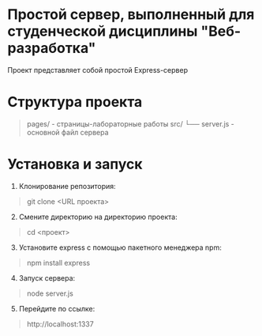 # Простой сервер, выполненный для студенческой дисциплины "Веб-разработка"
Проект представляет собой простой Express-сервер

# Структура проекта 

> pages/ - страницы-лабораторные работы
> src/
>     └── server.js - основной файл сервера

# Установка и запуск

1. Клонирование репозитория:
> git clone <URL проекта>

2. Смените директорию на директорию проекта:
> cd <проект>

3. Установите express с помощью пакетного менеджера npm:
> npm install express

4. Запуск сервера:
> node server.js

5. Перейдите по ссылке:
> http://localhost:1337
